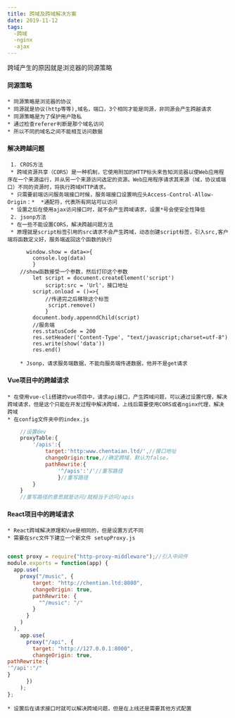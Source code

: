 ```yaml
---
title: 跨域及跨域解决方案
date: 2019-11-12
tags: 
  -跨域
  -nginx
  -ajax
---
```

跨域产生的原因就是浏览器的同源策略

#### 同源策略

    * 同源策略是浏览器的协议
    * 同源就是协议(http等等),域名，端口，3个相同才能是同源，非同源会产生跨越请求
    * 同源策略是为了保护用户隐私
    * 通过检查referer判断是那个域名访问
    * 所以不同的域名之间不能相互访问数据

#### 解决跨越问题

     1. CROS方法
     * 跨域资源共享（CORS）是一种机制，它使用附加的HTTP标头来告知浏览器以使Web应用程序在一个来源运行，并从另一个来源访问选定的资源。Web应用程序请求其来源（域，协议或端口）不同的资源时，将执行跨域HTTP请求。
     * 只需要前端访问服务端接口时候，服务端接口设置响应头Access-Control-Allow-Origin：*  *通配符，代表所有网站可以访问
     * 设置之后在使用ajax访问接口时，就不会产生跨域请求，设置*号会使安全性降低
     2. jsonp方法
     * 在一些不能设置CORS，解决跨越问题方法
     * 原理就是script标签引用的src请求不会产生跨域，动态创建script标签，引入src,客户端将函数定义好，服务端返回这个函数的执行

```javascritp
      window.show = data=>{
        console.log(data)
        }
    //show函数接受一个参数，然后打印这个参数
        let script = document.createElement('script')
            script:src = 'Url'，接口地址
        script.onload = ()=>{
            //传递完之后移除这个标签
             script.remove()
            }
        document.body.appenndChild(script)
        //服务端
        res.statusCode = 200
        res.setHeader('Content-Type', "text/javascript;charset=utf-8")
        res.write(show('data'))
        res.end()
   ```

        * Jsonp，请求服务端数据，不能向服务端传递数据，他并不是get请求

#### Vue项目中的跨越请求

    * 在使用vue-cli搭建的vue项目中，请求api接口，产生跨域问题，可以通过设置代理，解决跨域请求，但是这个只能在开发过程中解决跨域，上线后需要使用CORS或者nginx代理，解决跨域
    * 在config文件夹中的index.js

```javascript
    //设置dev
    proxyTable:{
        '/apis':{
            target:'http:www.chentaian.ltd/',//接口地址
            changeOrigin:true,//确定跨域，默认为false，
            pathRewrite:{
                '^/apis':'/'//重写路径
                }//重写路径
        }
    }
    //重写路径的意思就是访问/就相当于访问/apis
   ```

#### React项目中的跨域请求

    * React跨域解决原理和Vue是相同的，但是设置方式不同
    * 需要在src文件下建立一个新文件 setupProxy.js

```javascript

const proxy = require("http-proxy-middleware");//引入中间件
module.exports = function(app) {
  app.use(
    proxy("/music", {
        target: "http://chentian.ltd:8080",
        changeOrigin: true,
        pathRewrite: {
          "^/music": "/"
        }
      }
    )
  ),
    app.use(
      proxy("/api", {
        target: "http://127.0.0.1:8000",
        changeOrigin: true,
pathRewrite:{
'^/api':"/"
}
      })
    );
};
```

    * 设置后在请求接口时就可以解决跨域问题，但是在上线还是需要其他方式配置
